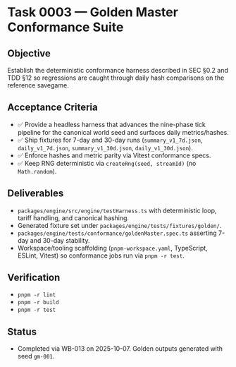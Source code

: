 # Task 0003 — Golden Master Conformance Suite

## Objective
Establish the deterministic conformance harness described in SEC §0.2 and TDD §12 so regressions are caught through daily hash comparisons on the reference savegame.

## Acceptance Criteria
- ✅ Provide a headless harness that advances the nine-phase tick pipeline for the canonical world seed and surfaces daily metrics/hashes.
- ✅ Ship fixtures for 7-day and 30-day runs (`summary_v1_7d.json`, `daily_v1_7d.json`, `summary_v1_30d.json`, `daily_v1_30d.json`).
- ✅ Enforce hashes and metric parity via Vitest conformance specs.
- ✅ Keep RNG deterministic via `createRng(seed, streamId)` (no `Math.random`).

## Deliverables
- `packages/engine/src/engine/testHarness.ts` with deterministic loop, tariff handling, and canonical hashing.
- Generated fixture set under `packages/engine/tests/fixtures/golden/`.
- `packages/engine/tests/conformance/goldenMaster.spec.ts` asserting 7-day and 30-day stability.
- Workspace/tooling scaffolding (`pnpm-workspace.yaml`, TypeScript, ESLint, Vitest) so conformance jobs run via `pnpm -r test`.

## Verification
- `pnpm -r lint`
- `pnpm -r build`
- `pnpm -r test`

## Status
- Completed via WB-013 on 2025-10-07. Golden outputs generated with seed `gm-001`.
